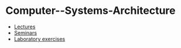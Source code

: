 # Computer--Systems-Architecture
 - [Lectures](https://github.com/912-enache-vlad/Computer--Systems-Architecture/tree/Lectures)
 - [Seminars](https://github.com/912-enache-vlad/Computer--Systems-Architecture/tree/Seminars)
 - [Laboratory exercises](https://github.com/912-enache-vlad/ASC-Computer-Systems-Architecture/tree/main)

